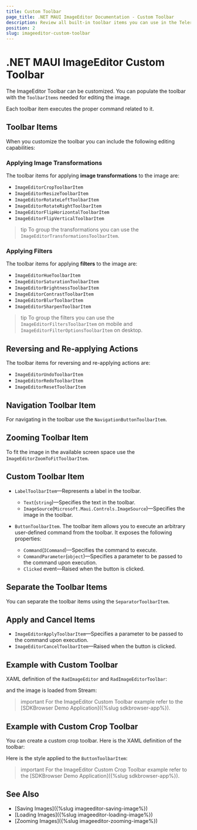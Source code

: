 ```yaml
---
title: Custom Toolbar
page_title: .NET MAUI ImageEditor Documentation - Custom Toolbar
description: Review all built-in toolbar items you can use in the Telerik UI for .NET MAUI ImageEditor.
position: 2
slug: imageeditor-custom-toolbar
---
```


# .NET MAUI ImageEditor Custom Toolbar

The ImageEditor Toolbar can be customized. You can populate the toolbar with the `ToolbarItems` needed for editing the image. 

Each toolbar item executes the proper command related to it. 

## Toolbar Items

When you customize the toolbar you can include the following editing capabilities:

### Applying Image Transformations

The toolbar items for applying **image transformations** to the image are:

* `ImageEditorCropToolbarItem`
* `ImageEditorResizeToolbarItem`
* `ImageEditorRotateLeftToolbarItem`
* `ImageEditorRotateRightToolbarItem`
* `ImageEditorFlipHorizontalToolbarItem`
* `ImageEditorFlipVerticalToolbarItem`

>tip To group the transformations you can use the `ImageEditorTransformationsToolbarItem`.

### Applying Filters

The toolbar items for applying **filters** to the image are:

* `ImageEditorHueToolbarItem`
* `ImageEditorSaturationToolbarItem`
* `ImageEditorBrightnessToolbarItem`
* `ImageEditorContrastToolbarItem`
* `ImageEditorBlurToolbarItem`
* `ImageEditorSharpenToolbarItem`

>tip To group the filters you can use the `ImageEditorFiltersToolbarItem` on mobile and `ImageEditorFilterOptionsToolbarItem` on desktop.

## Reversing and Re-applying Actions

The toolbar items for reversing and re-applying actions are:

* `ImageEditorUndoToolbarItem`
* `ImageEditorRedoToolbarItem`
* `ImageEditorResetToolbarItem`

## Navigation Toolbar Item

For navigating in the toolbar use the `NavigationButtonToolbarItem`.

## Zooming Toolbar Item

To fit the image in the available screen space use the `ImageEditorZoomToFitToolbarItem`. 

## Custom Toolbar Item

* `LabelToolbarItem`&mdash;Represents a label in the toolbar.

	* `Text`(`string`)&mdash;Specifies the text in the toolbar.
	* `ImageSource`(`Microsoft.Maui.Controls.ImageSource`)&mdash;Specifies the image in the toolbar.

* `ButtonToolbarItem`. The toolbar item allows you to execute an arbitrary user-defined command from the toolbar. It exposes the following properties:

	* `Command`(`ICommand`)&mdash;Specifies the command to execute.
	* `CommandParameter`(`object`)&mdash;Specifies a parameter to be passed to the command upon execution.
	* `Clicked` event&mdash;Raised when the button is clicked.

## Separate the Toolbar Items

You can separate the toolbar items using the `SeparatorToolbarItem`.

## Apply and Cancel Items

* `ImageEditorApplyToolbarItem`&mdash;Specifies a parameter to be passed to the command upon execution.
* `ImageEditorCancelToolbarItem`&mdash;Raised when the button is clicked.

## Example with Custom Toolbar

XAML definition of the `RadImageEditor` and `RadImageEditorToolbar`:

<snippet id='imageeditor-custom-toolbar'/>

and the image is loaded from Stream:

<snippet id='load-image-from-stream'/>

>important For the ImageEditor Custom Toolbar example refer to the [SDKBrowser Demo Application]({%slug sdkbrowser-app%}).

## Example with Custom Crop Toolbar

You can create a custom crop toolbar. Here is the XAML definition of the toolbar:

<snippet id='imageeditor-custom-crop-toolbar'/>

Here is the style applied to the `ButtonToolbarItem`:

<snippet id='imageeditor-buttontoolbar-style'/>

>important For the ImageEditor Custom Crop Toolbar example refer to the [SDKBrowser Demo Application]({%slug sdkbrowser-app%}).

## See Also

- [Saving Images]({%slug imageeditor-saving-image%})
- [Loading Images]({%slug imageeditor-loading-image%})
- [Zooming Images]({%slug imageeditor-zooming-image%})
